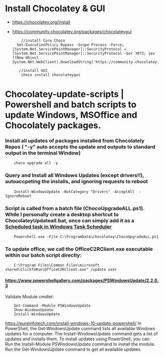 # Install Chocolatey & GUI
- https://chocolatey.org/install
- https://community.chocolatey.org/packages/chocolateygui

          //install Core Choco
        Set-ExecutionPolicy Bypass -Scope Process -Force; [System.Net.ServicePointManager]::SecurityProtocol = [System.Net.ServicePointManager]::SecurityProtocol -bor 3072; iex ((New-Object System.Net.WebClient).DownloadString('https://community.chocolatey.org/install.ps1'))

         //install GUI
          choco install chocolateygui
    

# Chocolatey-update-scripts | Powershell and batch scripts to update Windows, MSOffice and Chocolately packages. 
### Install all updates of packages installed from Chocolately Repos ( "-y" auto accepts the update and outputs to standard output in the terminal Window)
    
        choco upgrade all -y
    
### Query and Install all Windows Updates (except drivers!!), autoaccpeting the installs, and ignoring requests to reboot

        Install-WindowsUpdate -NotCategory "Drivers" -AcceptAll  -IgnoreReboot
   
   
### Script is called from a batch file (ChocoUpgradeALL.ps1). While I personally create a desktop shortcut to ChocolateyUpdateall.bat, once can simply add it as a [Scheduled task in Windows Task Scheduler](https://blog.netwrix.com/2018/07/03/how-to-automate-powershell-scripts-with-task-scheduler/)

        Powershell.exe -File C:\ProgramData\chocolatey\ChocoUpgradeALL.ps1
  
 
### To update office, we call the **OfficeC2RClient.exe** executable within our batch script directly:

        C:\Program Files\Common Files\microsoft shared\ClickToRun\OfficeC2RClient.exe" /update user


#### https://www.powershellgallery.com/packages/PSWindowsUpdate/2.2.0.3

 Validate Module cmdlet:
 
        Get-Command –Module PSWindowsUpdate
        Show-WindowsUpdate 
        Install-WindowsUpdate 

https://pureinfotech.com/install-windows-10-update-powershell/
In PowerShell, the Get-WindowsUpdate command lists all available Windows updates for a computer. The Install-WindowsUpdate command gets a list of updates and installs them. 
To install updates using PowerShell, you can:
Run the Install-Module PSWindowsUpdate command to install the module.
Run the Get-WindowsUpdate command to get all available updates.
